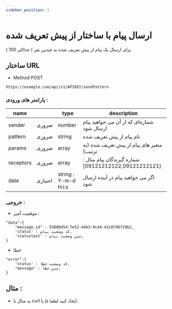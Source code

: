```yaml
---
sidebar_position: 1
---
```


# ارسال پیام با ساختار از پیش تعریف شده

برای ارسال یک پیام از پیش تعریف شده به چندین نفر ( حداکثر 100 )

## ساختار URL

- Method POST

```
https://example.com/api/v1/APIKEY/sendPattern
```

### پارامتر های ورودی :

| name      |         | type                 | description                                          |
| --------- | ------- | -------------------- | ---------------------------------------------------- |
| sender    | ضروری   | number               | شماره‌ای که از آن می خواهید پیام ارسال شود           |
| pattern   | ضروری   | string               | نام پیام از پیش تعریف شده                            |
| params    | ضروری   | array                | متغیر های پیام از پیش تعریف شده (به ترتیب)           |
| receptors | ضروری   | array                | شماره گیرندگان پیام مثال : [09121212122,09121212121] |
| date      | اختیاری | string : Y-m-d H:i:s | اگر می خواهید پیام در آینده ارسال شود                |

### خروجی :

- موفقیت آمیز :

```
"data":{
    "message_id" : 55800454-fe52-44b3-9c44-43c87d6f29b2,
    'status' : کد وضعیت پیام,
    'statustext' : متن وضعیت پیام,
}
```

- خطا

```
"error":{
    'status' : کد وضعیت خطا,
    "message" : متن خطا,
}
```

## مثال :

- یه مثال با curl یا js ایجاد کنید لطفا.
